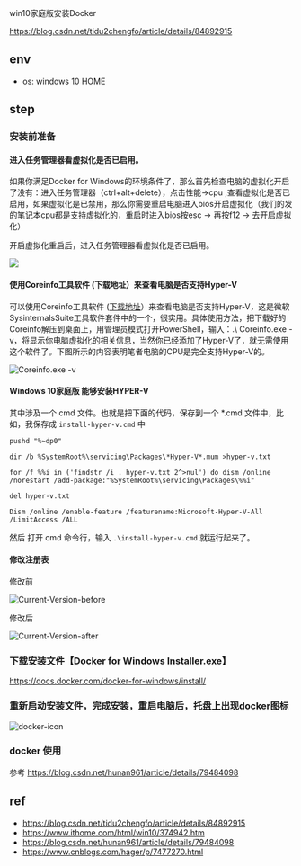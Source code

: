 

win10家庭版安装Docker

https://blog.csdn.net/tidu2chengfo/article/details/84892915

## env

- os: windows 10 HOME

## step

### 安装前准备

#### 进入任务管理器看虚拟化是否已启用。 

如果你满足Docker for Windows的环境条件了，那么首先检查电脑的虚拟化开启了没有：进入任务管理器（ctrl+alt+delete），点击性能->cpu ,查看虚拟化是否已启用，如果虚拟化是已禁用，那么你需要重启电脑进入bios开启虚拟化（我们的发的笔记本cpu都是支持虚拟化的，重启时进入bios按esc -> 再按f12 -> 去开启虚拟化）

开启虚拟化重启后，进入任务管理器看虚拟化是否已启用。 

![](https://img-blog.csdn.net/20180308112539527?watermark/2/text/aHR0cDovL2Jsb2cuY3Nkbi5uZXQvaHVuYW45NjE=/font/5a6L5L2T/fontsize/400/fill/I0JBQkFCMA==/dissolve/70)

#### 使用Coreinfo工具软件 (下载地址）来查看电脑是否支持Hyper-V

可以使用Coreinfo工具软件 ([下载地址](https://download.sysinternals.com/files/Coreinfo.zip)）来查看电脑是否支持Hyper-V，这是微软SysinternalsSuite工具软件套件中的一个，很实用。具体使用方法，把下载好的Coreinfo解压到桌面上，用管理员模式打开PowerShell，输入：.\ Coreinfo.exe -v，将显示你电脑虚拟化的相关信息，当然你已经添加了Hyper-V了，就无需使用这个软件了。下图所示的内容表明笔者电脑的CPU是完全支持Hyper-V的。

![Coreinfo.exe -v](https://img.ithome.com/newsuploadfiles/2018/8/20180805_203625_289.png@wm_1,k_aW1nL3F3LnBuZw==,y_20,o_100,x_20,g_9)

#### Windows 10家庭版 能够安装HYPER-V

其中涉及一个 cmd 文件。也就是把下面的代码，保存到一个 *.cmd 文件中，比如，我保存成 `install-hyper-v.cmd` 中
```
pushd "%~dp0"
 
dir /b %SystemRoot%\servicing\Packages\*Hyper-V*.mum >hyper-v.txt
 
for /f %%i in ('findstr /i . hyper-v.txt 2^>nul') do dism /online /norestart /add-package:"%SystemRoot%\servicing\Packages\%%i"
 
del hyper-v.txt
 
Dism /online /enable-feature /featurename:Microsoft-Hyper-V-All /LimitAccess /ALL
```

然后 打开 cmd 命令行，输入 `.\install-hyper-v.cmd` 就运行起来了。

#### 修改注册表

修改前

![Current-Version-before](https://res.cloudinary.com/dmtixvmgt/image/upload/v1550483927/20181208153527303_olaite.png)

修改后

![Current-Version-after](https://res.cloudinary.com/dmtixvmgt/image/upload/v1550483962/20181208153552632_pmcuaa.png)

### 下载安装文件【Docker for Windows Installer.exe】

https://docs.docker.com/docker-for-windows/install/


### 重新启动安装文件，完成安装，重启电脑后，托盘上出现docker图标

![docker-icon](https://res.cloudinary.com/dmtixvmgt/image/upload/v1550484157/20181208153710830_y4iwyw.png)

### docker 使用

参考 https://blog.csdn.net/hunan961/article/details/79484098

## ref
- https://blog.csdn.net/tidu2chengfo/article/details/84892915
- https://www.ithome.com/html/win10/374942.htm
- https://blog.csdn.net/hunan961/article/details/79484098
- https://www.cnblogs.com/hager/p/7477270.html